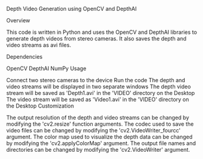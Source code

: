 Depth Video Generation using OpenCV and DepthAI

Overview

This code is written in Python and uses the OpenCV and DepthAI libraries to generate depth videos from stereo cameras. It also saves the depth and video streams as avi files.

Dependencies

OpenCV
DepthAI
NumPy
Usage

Connect two stereo cameras to the device
Run the code
The depth and video streams will be displayed in two separate windows
The depth video stream will be saved as 'Depth1.avi' in the 'VIDEO' directory on the Desktop
The video stream will be saved as 'Video1.avi' in the 'VIDEO' directory on the Desktop
Customization

The output resolution of the depth and video streams can be changed by modifying the 'cv2.resize' function arguments.
The codec used to save the video files can be changed by modifying the 'cv2.VideoWriter_fourcc' argument.
The color map used to visualize the depth data can be changed by modifying the 'cv2.applyColorMap' argument.
The output file names and directories can be changed by modifying the 'cv2.VideoWriter' argument.
